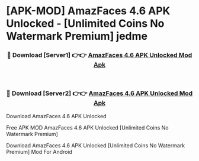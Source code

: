# [APK-MOD] AmazFaces 4.6 APK Unlocked - [Unlimited Coins No Watermark Premium] jedme



<div align="center">
<h3>🔴 Download [Server1] 👉👉 <a href="https://momento.my/?title=AmazFaces_4.6_APK_Unlocked">AmazFaces 4.6 APK Unlocked Mod Apk</a></h3><br>

<h3>🔴 Download [Server2] 👉👉 <a href="https://momento.my/?title=AmazFaces_4.6_APK_Unlocked">AmazFaces 4.6 APK Unlocked Mod Apk</a></h3>
</div>



Download AmazFaces 4.6 APK Unlocked 

Free APK MOD AmazFaces 4.6 APK Unlocked [Unlimited Coins No Watermark Premium]

Download AmazFaces 4.6 APK Unlocked [Unlimited Coins No Watermark Premium] Mod For Android
